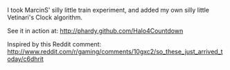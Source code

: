 I took MarcinS' silly little train experiment, and added my own silly
little Vetinari's Clock algorithm.

See it in action at: http://phardy.github.com/Halo4Countdown

Inspired by this Reddit comment: http://www.reddit.com/r/gaming/comments/10gxc2/so_these_just_arrived_today/c6dhrit
